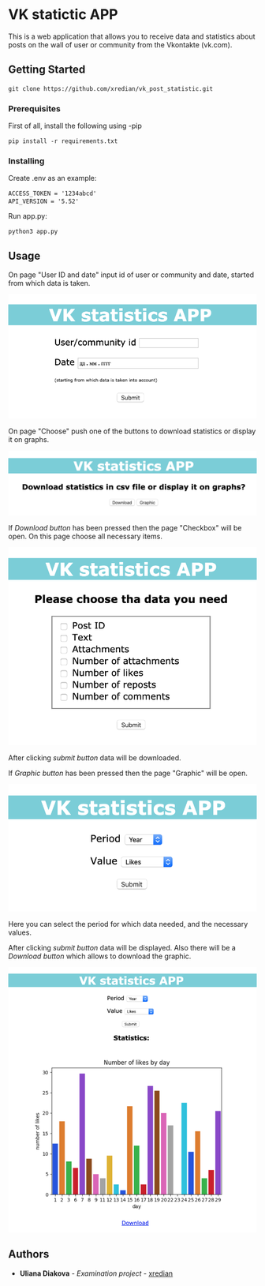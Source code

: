 # VK statictic APP

This is a web application that allows you to receive data and statistics about posts on the wall of user or community from the Vkontakte (vk.com).

## Getting Started

```
git clone https://github.com/xredian/vk_post_statistic.git
```

### Prerequisites

First of all, install the following using -pip

```
pip install -r requirements.txt
```

### Installing

Create .env as an example:

```
ACCESS_TOKEN = '1234abcd'
API_VERSION = '5.52'
```

Run app.py:

```
python3 app.py
```

## Usage
On page "User ID and date" input id of user or community and date, started from which data is taken.

![picture](./pictures/userid_date.png)

On page "Choose" push one of the buttons to download statistics or display it on graphs.

![picture](./pictures/choose.png)

If *Download button* has been pressed then the page "Checkbox" will be open.
On this page choose all necessary items.

![picture](./pictures/checkbox.png)

After clicking *submit button* data will be downloaded.

If *Graphic button* has been pressed then the page "Graphic" will be open.

![picture](./pictures/graphic.png)

Here you can select the period for which data needed, and the necessary values.

After clicking *submit button* data will be displayed. Also there will be a *Download button* which allows to download the graphic.

![picture](./pictures/graphic1.png)

## Authors

* **Uliana Diakova** - *Examination project* - [xredian](https://github.com/xredian)
